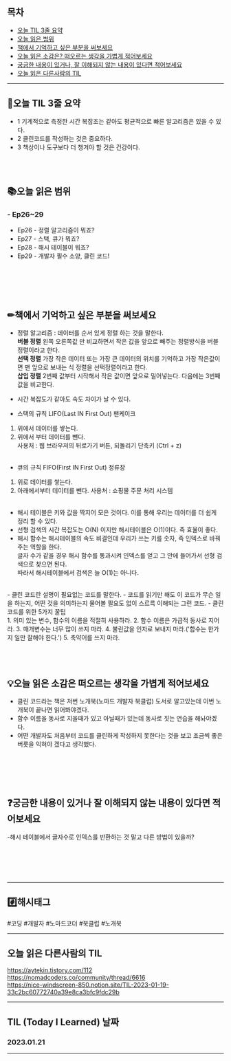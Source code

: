 
## 목차

- [오늘 TIL 3줄 요약](#오늘-TIL-3줄-요약)
- [오늘 읽은 범위](#오늘-읽은-범위)
- [책에서 기억하고 싶은 부분을 써보세요](#책에서-기억하고-싶은-부분을-써보세요)
- [오늘 읽은 소감은? 떠오르는 생각을 가볍게 적어보세요](#오늘-읽은-소감은-떠오르는-생각을-가볍게-적어보세요)
- [궁금한 내용이 있거나, 잘 이해되지 않는 내용이 있다면 적어보세요](#궁금한-내용이-있거나-잘-이해되지-않는-내용이-있다면-적어보세요)
- [오늘 읽은 다른사람의 TIL](#오늘-읽은-다른사람의-TIL)

***
## 🌠오늘 TIL 3줄 요약

- 1 기계적으로 측정한 시간 복잡조는 같아도 평균적으로 빠른 알고리즘은 있을 수 있다.
- 2 클린코드를 작성하는 것은 중요하다.
- 3 책상이나 도구보다 더 챙겨야 할 것은 건강이다.
<br>
<br>


## 📚오늘 읽은 범위

### - Ep26~29
- Ep26 - 정렬 알고리즘이 뭐죠?
- Ep27 - 스택, 큐가 뭐죠?
- Ep28 - 해시 테이블이 뭐죠?
- Ep29 - 개발자 필수 소양, 클린 코드!
 
<br>
<br>
<br>
<br>


## ✏책에서 기억하고 싶은 부분을 써보세요
- 정렬 알고리즘 : 데이터를 순서 있게 정렬 하는 것을 말한다.<br>
**버블 정렬** 왼쪽 오른쪽값 만 비교하면서 작은 값을 앞으로 빼주는 정렬방식을 버블 정렬이라고 한다.<br>
**선택 정렬** 가장 작은 데이터 또는 가장 큰 데이터의 위치를 기억하고 가장 작은값이면 맨 앞으로 보내는 식 정렬을 선택정렬이라고 한다.<br>
**삽입 정렬** 2번째 값부터 시작해서 작은 값이면 앞으로 밀어넣는다. 다음에는 3번째 값을 비교한다.<br>

- 시간 복잡도가 같아도 속도 차이가 날 수 있다.<br>
- 스택의 규칙 LIFO(Last IN First Out) 팬케이크<br>
1. 위에서 데이터를 쌓는다.<br>
2. 위에서 부터 데이터를 뺀다.<br>
사용처 : 웹 브라우저의 뒤로가기 버튼, 되돌리기 단축키 (Ctrl + z) <br><br>

-  큐의 규칙 FIFO(First IN First Out) 정류장
1. 위로 데이터를 쌓는다.
2. 아래에서부터 데이터를 뺀다.
사용처 : 쇼핑물 주문 처리 시스템<br><br>

- 해시 테이블은 키와 값을 짝지어 모은 것이다. 이를 통해 우리는 데이터를 더 쉽게 정리 할 수 있다.
- 선형 검색의 시간 복잡도는 O(N) 이지만 해시테이블은 O(1)이다. 즉 효율이 좋다.
- 해시 함수는 해시테이블의 속도 비결인데 우리가 쓰는 키를 숫자, 즉 인덱스로 바꿔주는 역할을 한다.<br>
글자 수가 같을 경우 해시 함수를 통과시켜 인덱스를 얻고 그 안에 들어가서 선형 검색으로 찾으면 된다. <br>
따라서 해시테이블에서 검색은 늘 O(1)는 아니다.<br>
<br>
- 클린 코드란 설명이 필요없는 코드를 말한다.
- 코드를 읽기만 해도 이 코드가 무슨 일을 하는지, 어떤 것을 의미하는지 물어볼 필요도 없이 스르륵 이해되는 그런 코드.
- 클린 코드를 위한 5가지 꿀팁<br>
1. 의미 있는 변수, 함수의 이름을 적절히 사용하라.
2. 함수 이름은 가급적 동사로 지어라.
3. 매개변수는 너무 많이 쓰지 마라.
4. 불린값을 인자로 보내지 마라.('함수는 한가지 일만 잘해야 한다.')
5. 축약어를 쓰지 마라.


<br>
<br>
<br>
<br>


## 💡오늘 읽은 소감은 떠오르는 생각을 가볍게 적어보세요
- 클린 코드라는 책은 저번 노개북(노마드 개발자 북클럽) 도서로 알고있는데 이번 노개북이 끝나면 읽어봐야겠다.
- 함수 이름을 동사로 지을때가 있고 아닐때가 있는데 동사로 짓는 연습을 해놔야겠다.
- 어떤 개발자도 처음부터 코드를 클린하게 작성하지 못한다는 것을 보고 조금씩 좋은 버릇을 익혀야 겠다고 생각했다.
<br>
<br>
<br>
<br>


## ❓궁금한 내용이 있거나 잘 이해되지 않는 내용이 있다면 적어보세요
-해시 테이블에서 글자수로 인덱스를 반환하는 것 말고 다른 방법이 있을까?


<br>
<br>
<br>
<br>







***

## #️⃣해시태그 ##
#코딩 #개발자 #노마드코더 #북클럽 #노개북

***

## 오늘 읽은 다른사람의 TIL
https://aytekin.tistory.com/112  
https://nomadcoders.co/community/thread/6616  
https://nice-windscreen-850.notion.site/TIL-2023-01-19-33c2bc60772740a39e8ca3bfc9fdc29b



***

## TIL (Today I Learned) 날짜
  
  ### 2023.01.21
  
***

